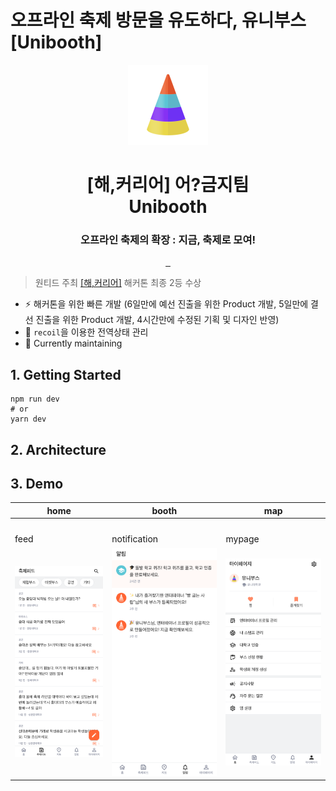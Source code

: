 # 오프라인 축제 방문을 유도하다, 유니부스 [Unibooth]

<p align="center">
    <img src="/public/images/logo.png" height="128">
    <h1 align="center">[해,커리어] 어?금지팀 <br />Unibooth</h1>
    <h3 align="center">오프라인 축제의 확장 : 지금, 축제로 모여!</h3>
</p>

<p align="center">
  
  <a aria-label="GitHub Stars" href="https://github.com/unibooth/unibooth-frontend">
    <img alt="" src="https://img.shields.io/badge/React-20232A?style=for-the-badge&logo=react&logoColor=61DAFB">
  </a>
  <a aria-label="Web Analytics Handbook" href="https://github.com/unibooth/unibooth-frontend">
    <img alt="" src="https://img.shields.io/badge/typescript-007acc?style=for-the-badge&logo=typescript&logoColor=white">
  </a>
  <a aria-label="Web Analytics Handbook" href="https://github.com/unibooth/unibooth-frontend">
    <img alt="" src="https://img.shields.io/badge/next.js-000000?style=for-the-badge&logo=nextdotjs&logoColor=white">
  </a>
</p>

> 원티드 주최 [[해,커리어]](http://wntd.co/f4119ca3) 해커톤 최종 2등 수상

- ⚡️ 해커톤을 위한 빠른 개발 (6일만에 예선 진출을 위한 Product 개발, 5일만에 결선 진출을 위한 Product 개발, 4시간만에 수정된 기획 및 디자인 반영)
- 💙 `recoil`을 이용한 전역상태 관리
- 🏃 Currently maintaining

## 1. Getting Started

```shell
npm run dev
# or
yarn dev
```

## 2. Architecture

## 3. Demo
|home|booth|map|
|-|-|-|
|<img alt="" src="/public/images/home.gif" width="100%"/>|<img alt="" src="" width="100%"/>|
|feed|notification|mypage|
|<img alt="" src="/public/images/축제피드.png" />|<img alt="" src="/public/images/메시지.png" />|<img alt="" src="/public/images/마이페이지.png"/>|
